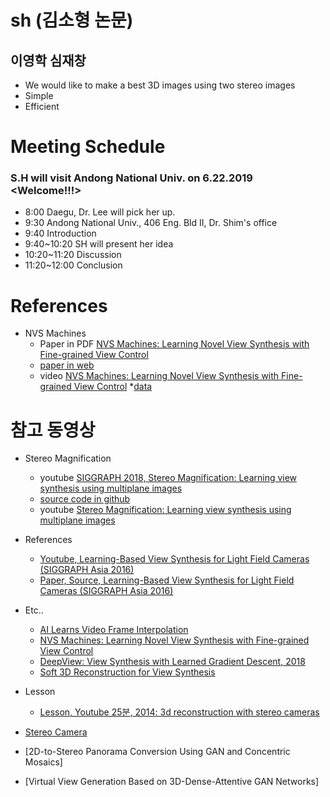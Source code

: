 # sh (김소형 논문)
## 이영학 심재창
* We would like to make a best 3D images using two stereo images
* Simple
* Efficient

# Meeting Schedule
### S.H will visit Andong National Univ. on 6.22.2019 <Welcome!!!>
* 8:00 Daegu, Dr. Lee will pick her up.
* 9:30 Andong National Univ., 406 Eng. Bld II, Dr. Shim's office
* 9:40 Introduction
* 9:40~10:20 SH will present her idea
* 10:20~11:20 Discussion
* 11:20~12:00 Conclusion

# References
* NVS Machines
  * Paper in PDF [NVS Machines: Learning Novel View Synthesis with Fine-grained View Control](https://arxiv.org/abs/1901.01880)
  * [paper in web](https://www.groundai.com/project/nvs-machines-learning-novel-view-synthesis-with-fine-grained-view-control/)
  * video [NVS Machines: Learning Novel View Synthesis with Fine-grained View Control](https://youtu.be/RdlQIc0ilZw)
  *[data](https://drive.google.com/drive/folders/1_SXooG8lFbhcdBTjFoPEKSGsumgkex8q)

# 참고 동영상
* Stereo Magnification
  * youtube [SIGGRAPH 2018, Stereo Magnification: Learning view synthesis using multiplane images](https://youtu.be/oAKDhHPwSUE)
  * [source code in github](https://github.com/google/stereo-magnification)
  * youtube [Stereo Magnification: Learning view synthesis using multiplane images](https://youtu.be/k7C3Gg1V1lY)
* References
  * [Youtube, Learning-Based View Synthesis for Light Field Cameras (SIGGRAPH Asia 2016)](https://youtu.be/oSTXaeHRUR8) 
  * [Paper, Source, Learning-Based View Synthesis for Light Field Cameras (SIGGRAPH Asia 2016)](http://cseweb.ucsd.edu/~viscomp/projects/LF/papers/SIGASIA16/)
* Etc..
  * [AI Learns Video Frame Interpolation](https://youtu.be/T_g6S3f0Z5I)
  * [NVS Machines: Learning Novel View Synthesis with Fine-grained View Control](https://youtu.be/jdqTFL-WbX8)
  * [DeepView: View Synthesis with Learned Gradient Descent, 2018](https://youtu.be/UD7I9gXIVsc)
  * [Soft 3D Reconstruction for View Synthesis](https://youtu.be/szJBJ8oWrXI)
* Lesson
  * [Lesson, Youtube 25분, 2014: 3d reconstruction with stereo cameras](https://youtu.be/Ebxj04uhmS8)
  
* [Stereo Camera](https://www.stereolabs.com/)

* [2D-to-Stereo Panorama Conversion Using GAN and Concentric Mosaics]
* [Virtual View Generation Based on 3D-Dense-Attentive GAN Networks]  
